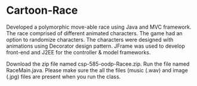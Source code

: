 # Cartoon-Race
Developed a polymorphic move-able race using Java and MVC framework. The race comprised of different animated characters. The game had an option to randomize characters. The characters were designed with animations using Decorator design pattern. JFrame was used to develop front-end and J2EE for the controller &amp; model frameworks.

Download the zip file named csp-585-oodp-Racee.zip. Run the file named RaceMain.java. Please make sure the all the files (music (.wav) and image (.jpg) files are present when you run the class.
